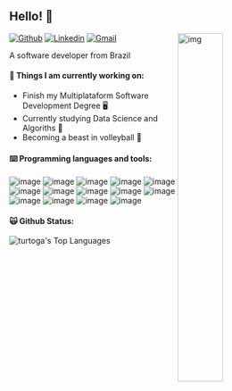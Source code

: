 ## Hello! 🥶

[![Github](https://img.shields.io/badge/-Github-000?style=flat&logo=Github&logoColor=white)](https://github.com/turtoga)
[![Linkedin](https://img.shields.io/badge/-LinkedIn-blue?style=flat&logo=Linkedin&logoColor=white)](https://br.linkedin.com/in/gabriel-almeida-79a43126b)
[![Gmail](https://img.shields.io/badge/-Gmail-c14438?style=flat&logo=Gmail&logoColor=white)](mailto:bielalmeida.dev@gmail.com)
<img align="right" alt="img" src="https://i.pinimg.com/736x/63/25/10/632510e53b3ae17f36993d7993c9fe8f.jpg" width="40%" height="auto" />

A software developer from Brazil

#### 🌱 Things I am currently working on:
- Finish my Multiplataform Software Development Degree 🖥️
- Currently studying Data Science and Algoriths 🎲
- Becoming a beast in volleyball 🏐

#### ⌨️ Programming languages and tools:
![image](https://img.shields.io/badge/JavaScript-323330?style=for-the-badge&logo=javascript&logoColor=F7DF1E)
![image](https://img.shields.io/badge/TypeScript-007ACC?style=for-the-badge&logo=typescript&logoColor=white)
![image](https://img.shields.io/badge/Python-FFD43B?style=for-the-badge&logo=python&logoColor=blue)
![image](https://img.shields.io/badge/React-20232A?style=for-the-badge&logo=react&logoColor=61DAFB)
![image](https://img.shields.io/badge/React_Native-20232A?style=for-the-badge&logo=react&logoColor=61DAFB)
![image](https://img.shields.io/badge/Node%20js-339933?style=for-the-badge&logo=nodedotjs&logoColor=white)
![image](https://img.shields.io/badge/fastapi-109989?style=for-the-badge&logo=FASTAPI&logoColor=white)
![image](https://img.shields.io/badge/MongoDB-4EA94B?style=for-the-badge&logo=mongodb&logoColor=white)
![image](https://img.shields.io/badge/MySQL-005C84?style=for-the-badge&logo=mysql&logoColor=white)
![image](https://img.shields.io/badge/Figma-F24E1E?style=for-the-badge&logo=figma&logoColor=white)
![image](https://img.shields.io/badge/styled--components-DB7093?style=for-the-badge&logo=styled-components&logoColor=white)
![image](https://img.shields.io/badge/Sass-CC6699?style=for-the-badge&logo=sass&logoColor=white)
![image](https://img.shields.io/badge/Tailwind_CSS-38B2AC?style=for-the-badge&logo=tailwind-css&logoColor=white)
![image](https://img.shields.io/badge/Electron-2B2E3A?style=for-the-badge&logo=electron&logoColor=9FEAF9)

#### 🙀 Github Status:
![turtoga's Top Languages](https://github-readme-stats.vercel.app/api/top-langs/?username=turtoga&theme=dark&show_icons=true&hide_border=true&layout=compact)
